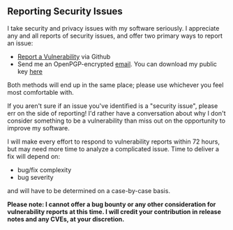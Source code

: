 ## Reporting Security Issues

I take security and privacy issues with my software seriously.  I appreciate any and all
reports of security issues, and offer two primary ways to report an issue:

* [Report a Vulnerability](https://github.com/marcus0x62/tinycomments/security/advisories/new)
via Github
* Send me an OpenPGP-encrypted [email](mailto:marcusb@marcusb.org).  You can download my
public key [here](https://keys.openpgp.org/search?q=marcusb%40marcusb.org)

Both methods will end up in the same place; please use whichever you feel most comfortable
with.

If you aren't sure if an issue you've identified is a "security issue", please err on the side
of reporting! I'd rather have a conversation about why I don't consider something to be a
vulnerability than miss out on the opportunity to improve my software.

I will make every effort to respond to vulnerability reports within 72 hours, but may need
more time to analyze a complicated issue.  Time to deliver a fix will depend on:

* bug/fix complexity
* bug severity

and will have to be determined on a case-by-case basis.

**Please note: I cannot offer a bug bounty or any other consideration for vulnerability
reports at this time.  I will credit your contribution in release notes and any CVEs, at your
discretion.**
